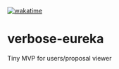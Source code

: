 [![wakatime](https://wakatime.com/badge/github/Ingvord/verbose-eureka.svg)](https://wakatime.com/badge/github/Ingvord/verbose-eureka)

# verbose-eureka
Tiny MVP for users/proposal viewer
